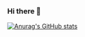### Hi there 👋

[![Anurag's GitHub stats](https://github-readme-stats.vercel.app/api?username=cotaroo)](https://github.com/anuraghazra/github-readme-stats)


<!--
**cotaroo/cotaroo** is a ✨ _special_ ✨ repository because its `README.md` (this file) appears on your GitHub profile.

Here are some ideas to get you started:

- 🔭 I’m currently working on ...
- 🌱 I’m currently learning ...
- 👯 I’m looking to collaborate on ...
- 🤔 I’m looking for help with ...
- 💬 Ask me about ...
- 📫 How to reach me: ...
- 😄 Pronouns: ...
- ⚡ Fun fact: ...
-->
